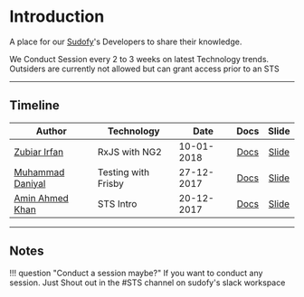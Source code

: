 # Introduction

A place for our [Sudofy](http://sudofy.com)'s Developers to share their knowledge. 

We Conduct Session every 2 to 3 weeks on latest Technology trends. Outsiders are currently not allowed but can grant access prior to an STS

___

## Timeline

| Author                                               | Technology                   | Date       | Docs                 | Slide                                  |
| ---------------------------------------------------- | ---------------------------- | ---------- | :------------------: | :---------------:                      |
| [Zubiar Irfan](https://github.com/zubairsudofy)      | RxJS with NG2                | 10-01-2018 | [Docs]()             | [Slide]()                              |
| [Muhammad Daniyal](https://github.com/daniyalsudofy) | Testing with Frisby          | 27-12-2017 | [Docs]()             | [Slide]()                              |
| [Amin Ahmed Khan](https://github.com/aminahmedkhan)  | STS Intro                    | 20-12-2017 | [Docs](./sts-intro)  | [Slide](https://goo.gl/VC5uf9)         |

___

## Notes

!!! question "Conduct a session maybe?"
    If you want to conduct any session. Just Shout out in the #STS channel on sudofy's slack workspace